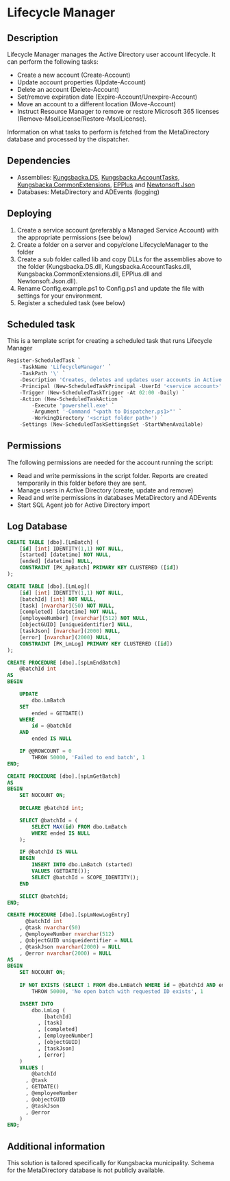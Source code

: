 ﻿# Lifecycle Manager

## Description

Lifecycle Manager manages the Active Directory user account lifecycle. It can perform the following tasks:

* Create a new account (Create-Account)
* Update account properties (Update-Account)
* Delete an account (Delete-Account)
* Set/remove expiration date (Expire-Account/Unexpire-Account)
* Move an account to a different location (Move-Account)
* Instruct Resource Manager to remove or restore Microsoft 365 licenses (Remove-MsolLicense/Restore-MsolLicense).

Information on what tasks to perform is fetched from the MetaDirectory database and processed by the dispatcher.

## Dependencies

* Assemblies: [Kungsbacka.DS](https://github.com/Kungsbacka/Kungsbacka.DS), [Kungsbacka.AccountTasks](https://github.com/Kungsbacka/Kungsbacka.AccountTasks), [Kungsbacka.CommonExtensions](https://github.com/Kungsbacka/Kungsbacka.CommonExtensions), [EPPlus](https://github.com/EPPlusSoftware/EPPlus) and [Newtonsoft Json](https://www.newtonsoft.com/json)
* Databases: MetaDirectory and ADEvents (logging)

## Deploying

1. Create a service account (preferably a Managed Service Account) with the appropriate permissions (see below)
2. Create a folder on a server and copy/clone LifecycleManager to the folder
3. Create a sub folder called lib and copy DLLs for the assemblies above to the folder (Kungsbacka.DS.dll, Kungsbacka.AccountTasks.dll, Kungsbacka.CommonExtensions.dll, EPPlus.dll and Newtonsoft.Json.dll).
4. Rename Config.example.ps1 to Config.ps1 and update the file with settings for your environment.
5. Register a scheduled task (see below)

## Scheduled task

This is a template script for creating a scheduled task that runs Lifecycle Manager

```powershell
Register-ScheduledTask `
    -TaskName 'LifecycleManager' `
    -TaskPath '\' `
    -Description 'Creates, deletes and updates user accounts in Active Directory.' `
    -Principal (New-ScheduledTaskPrincipal -UserId '<service account>' -LogonType Password) `
    -Trigger (New-ScheduledTaskTrigger -At 02:00 -Daily) `
    -Action (New-ScheduledTaskAction `
        -Execute 'powershell.exe' `
        -Argument '-Command "<path to Dispatcher.ps1>"' `
        -WorkingDirectory '<script folder path>') `
    -Settings (New-ScheduledTaskSettingsSet -StartWhenAvailable)
```

## Permissions

The following permissions are needed for the account running the script:

* Read and write permissions in the script folder. Reports are created temporarily in this folder before they are sent.
* Manage users in Active Directory (create, update and remove)
* Read and write permissions in databases MetaDirectory and ADEvents
* Start SQL Agent job for Active Directory import

## Log Database

```SQL
CREATE TABLE [dbo].[LmBatch] (
    [id] [int] IDENTITY(1,1) NOT NULL,
    [started] [datetime] NOT NULL,
    [ended] [datetime] NULL,
    CONSTRAINT [PK_ApBatch] PRIMARY KEY CLUSTERED ([id])
);

CREATE TABLE [dbo].[LmLog](
    [id] [int] IDENTITY(1,1) NOT NULL,
    [batchId] [int] NOT NULL,
    [task] [nvarchar](50) NOT NULL,
    [completed] [datetime] NOT NULL,
    [employeeNumber] [nvarchar](512) NOT NULL,
    [objectGUID] [uniqueidentifier] NULL,
    [taskJson] [nvarchar](2000) NULL,
    [error] [nvarchar](2000) NULL,
    CONSTRAINT [PK_LmLog] PRIMARY KEY CLUSTERED ([id])
);

CREATE PROCEDURE [dbo].[spLmEndBatch]
    @batchId int
AS
BEGIN

    UPDATE
        dbo.LmBatch
    SET
        ended = GETDATE()
    WHERE
        id = @batchId
    AND
        ended IS NULL

    IF @@ROWCOUNT = 0
        THROW 50000, 'Failed to end batch', 1
END;

CREATE PROCEDURE [dbo].[spLmGetBatch]
AS
BEGIN
    SET NOCOUNT ON;
    
    DECLARE @batchId int;

    SELECT @batchId = (
        SELECT MAX(id) FROM dbo.LmBatch
        WHERE ended IS NULL
    );

    IF @batchId IS NULL
    BEGIN
        INSERT INTO dbo.LmBatch (started)
        VALUES (GETDATE());
        SELECT @batchId = SCOPE_IDENTITY();
    END

    SELECT @batchId;
END;

CREATE PROCEDURE [dbo].[spLmNewLogEntry]
      @batchId int
    , @task nvarchar(50)
    , @employeeNumber nvarchar(512)
    , @objectGUID uniqueidentifier = NULL
    , @taskJson nvarchar(2000) = NULL
    , @error nvarchar(2000) = NULL
AS
BEGIN
    SET NOCOUNT ON;
    
    IF NOT EXISTS (SELECT 1 FROM dbo.LmBatch WHERE id = @batchId AND ended IS NULL)
        THROW 50000, 'No open batch with requested ID exists', 1

    INSERT INTO
        dbo.LmLog (
            [batchId]
          , [task]
          , [completed]
          , [employeeNumber]
          , [objectGUID]
          , [taskJson]
          , [error]
    )
    VALUES (
        @batchId
      , @task
      , GETDATE()
      , @employeeNumber
      , @objectGUID
      , @taskJson
      , @error
    )
END;
```

## Additional information

This solution is tailored specifically for Kungsbacka municipality. Schema for the MetaDirectory database is not publicly available. 
